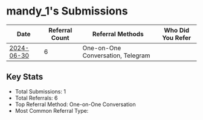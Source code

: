 # mandy_1's Submissions

| Date | Referral Count | Referral Methods | Who Did You Refer |
|------|----------------|------------------|--------------------|
| [2024-06-30](2024-06-30_submission.md) | 6 | One-on-One Conversation, Telegram |  |

## Key Stats
- Total Submissions: 1
- Total Referrals: 6
- Top Referral Method: One-on-One Conversation
- Most Common Referral Type: 
